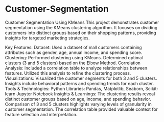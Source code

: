 # Customer-Segmentation
Customer Segmentation Using KMeans
This project demonstrates customer segmentation using the KMeans clustering algorithm. It focuses on dividing customers into distinct groups based on their shopping patterns, providing insights for targeted marketing strategies.

Key Features:
Dataset: Used a dataset of mall customers containing attributes such as gender, age, annual income, and spending score.
Clustering:
Performed clustering using KMeans.
Determined optimal clusters (3 and 5 clusters) based on the Elbow Method.
Correlation Analysis:
Included a correlation table to analyze relationships between features.
Utilized this analysis to refine the clustering process.
Visualizations:
Visualized the customer segments for both 3 and 5 clusters.
Insights include behavioral patterns and spending trends for each cluster.
Tools & Technologies:
Python
Libraries: Pandas, Matplotlib, Seaborn, Scikit-learn
Jupyter Notebook
Insights & Learnings:
The clustering results reveal distinct customer groups based on age, income, and spending behavior.
Comparison of 3 and 5 clusters highlights varying levels of granularity in customer segmentation.
The correlation table provided valuable context for feature selection and interpretation.
